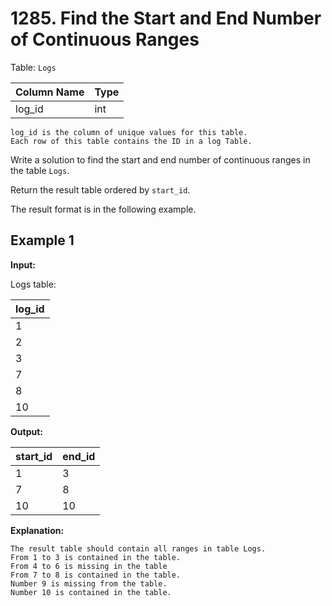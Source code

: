 # 1285. Find the Start and End Number of Continuous Ranges

Table: `Logs`

| Column Name | Type |
| :---------- | :--- |
| log_id      | int  |

```text
log_id is the column of unique values for this table.
Each row of this table contains the ID in a log Table.
```

Write a solution to find the start and end number of continuous ranges in the table `Logs`.

Return the result table ordered by `start_id`.

The result format is in the following example.

## Example 1

**Input:**

Logs table:

| log_id |
| :----- |
| 1      |
| 2      |
| 3      |
| 7      |
| 8      |
| 10     |

**Output:**

| start_id | end_id |
| :------- | :----- |
| 1        | 3      |
| 7        | 8      |
| 10       | 10     |

**Explanation:**

```text
The result table should contain all ranges in table Logs.
From 1 to 3 is contained in the table.
From 4 to 6 is missing in the table
From 7 to 8 is contained in the table.
Number 9 is missing from the table.
Number 10 is contained in the table.
```
